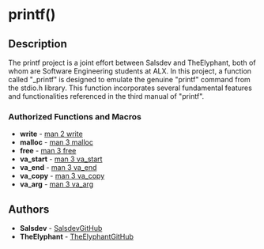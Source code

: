 # printf()

## Description

The printf project is a joint effort between Salsdev and TheElyphant, both of whom are Software Engineering students at ALX. In this project, a function called "_printf" is designed to emulate the genuine "printf" command from the stdio.h library. This function incorporates several fundamental features and functionalities referenced in the third manual of "printf".
### Authorized Functions and Macros
 - **write** - [man 2 write](http://man7.org/linux/man-pages/man2/write.2.html)
 - **malloc** - [man 3 malloc](http://man7.org/linux/man-pages/man3/malloc.3.html)
 - **free** - [man 3 free](http://man7.org/linux/man-pages/man3/free.3.html)
 - **va_start** - [man 3 va_start](http://man7.org/linux/man-pages/man3/va_start.3.html)
 - **va_end** - [man 3 va_end](http://man7.org/linux/man-pages/man3/va_end.3.html)
 - **va_copy** - [man 3 va_copy](http://man7.org/linux/man-pages/man3/va_copy.3.html)
 - **va_arg** - [man 3 va_arg](http://man7.org/linux/man-pages/man3/va_arg.3.html)

## Authors
 - **Salsdev** - [SalsdevGitHub](https://github.com/Salsdev)
 - **TheElyphant** - [TheElyphantGitHub](https://github.com/TheElyphant)

